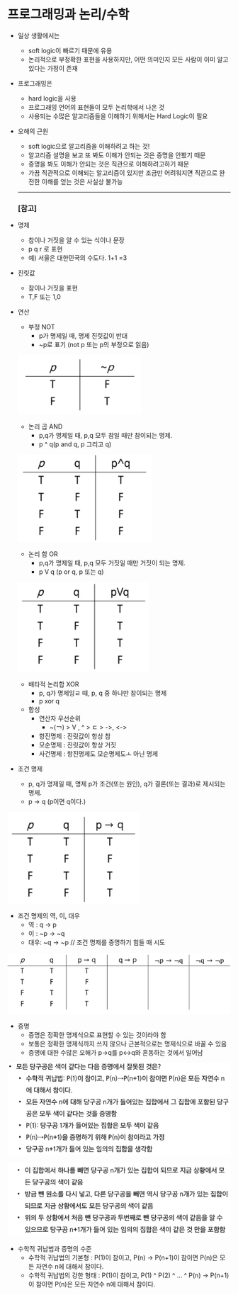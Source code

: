 # 프로그래밍과 논리/수학

- 일상 생활에서는 

  - soft logic이 빠르기 때문에 유용
  - 논리적으로 부정확한 표현을 사용하지만, 어떤 의미인지 모든 사람이 이미 알고 있다는 가정이 존재

- 프로그래밍은

  - hard logic을 사용
  - 프로그래밍 언어의 표현들이 모두 논리학에서 나온 것
  - 사용되는 수많은 알고리즘들을 이해하기 위해서는 Hard Logic이 필요

- 오해의 근원

  - soft logic으로 알고리즘을 이해하려고 하는 것!
  - 알고리즘 설명을 보고 또 봐도 이해가 안되는 것은 증명을 안봤기 때문
  - 증명을 봐도 이해가 안되는 것은 직관으로 이해하려고하기 때문
  - 가끔 직관적으로 이해되는 알고리즘이 있지만 조금만 어려워지면 직관으로 완전한 이해를 얻는 것은 사실상 불가능

  ---

  ### [참고]

- 명제

  - 참이나 거짓을 알 수 있는 식이나 문장
  - p q r 로 표현
  - 예) 서울은 대한민국의 수도다. 1+1 =3

- 진릿값

  - 참이나 거짓을 표현
  - T,F 또는 1,0

- 연산

  - 부정 NOT
    - p가 명제일 때, 명제 진릿값이 반대
    - ~p로 표기 (not p 또는 p의 부정으로 읽음)

  ![image-20220327224030188](220321_computational_thinking.assets/image-20220327224030188.png)

  - 논리 곱 AND
    - p,q가 명제일 때, p,q 모두 참일 때만 참이되는 명제.
    - p ^ q(p and q, p 그리고 q)

  ![image-20220327224123716](220321_computational_thinking.assets/image-20220327224123716.png)

  - 논리 합 OR
    - p,q가 명제일 때, p,q 모두 거짓일 때만 거짓이 되는 명제.
    - p V q (p or q, p 또는 q)

  ![image-20220327224217425](220321_computational_thinking.assets/image-20220327224217425.png)

  - 배타적 논리합 XOR
    - p, q가 명제잉ㄹ 때, p, q 중 하나만 참이되는 명제
    - p xor q
  - 합성
    - 연산자 우선순위
      - ~(￢) > V , ^ > ㄷ > ->, <->
    - 항진명제 : 진릿값이 항상 참
    - 모순명제 : 진릿값이 항상 거짓
    - 사건명제 : 항진명제도 모순명제도ㅗ 아닌 명제

- 조건 명제

  - p, q가 명제일 때, 명제 p가 조건(또는 원인), q가 결론(또는 결과)로 제시되는 명제.
  - p -> q (p이면 q이다.)

![image-20220327224750905](220321_computational_thinking.assets/image-20220327224750905.png)

- 조건 명제의 역, 이, 대우
  - 역 : q -> p
  - 이 : ~p -> ~q
  - 대우: ~q -> ~p    // 조건 명제를 증명하기 힘들 때 시도

![image-20220327225156047](220321_computational_thinking.assets/image-20220327225156047.png)

- 증명
  - 증명은 정확한 명제식으로 표현할 수 있는 것이라야 함
  - 보통은 정확한 명제식까지 쓰지 않으나 근본적으로는 명제식으로 바꿀 수 있음
  - 증명에 대한 수많은 오해가 p->q를 p<->q와 혼동하는 것에서 일어남

![image-20220327225543681](220321_computational_thinking.assets/image-20220327225543681.png)

![image-20220327225559972](220321_computational_thinking.assets/image-20220327225559972.png)

- 수학적 귀납법과 증명의 수준
  - 수학적 귀납법의 기본형 : P(1)이 참이고, P(n) -> P(n+1)이 참이면 P(n)은 모든 자연수 n에 대해서 참이다.
  - 수학적 귀납법의 강한 형태 : P(1)이 참이고, P(1) ^ P(2) ^ ... ^ P(n) -> P(n+1)이 참이면 P(n)은 모든 자연수 n에 대해서 참이다.
